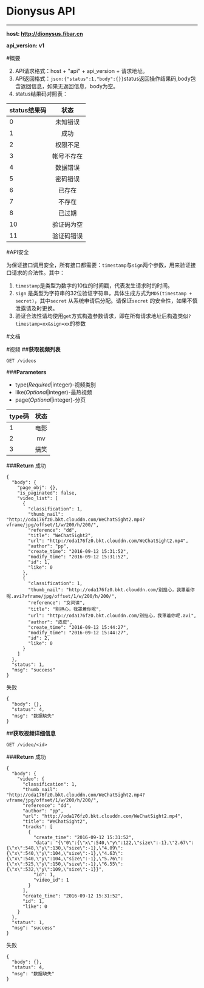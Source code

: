 # Dionysus API


---

**host: http://dionysus.fibar.cn**

**api_version: v1**

#概要

 2. API请求格式：host + "api" + api_version + 请求地址。
 3. API返回格式：`json:{"status":1,"body":{}}`status返回操作结果码,body包含返回信息，如果无返回信息，body为空。
 4. status结果码对照表： 
 
|status结果码|状态|
| --------------  | :---: |
|0|未知错误|
|1|成功|
|2|权限不足|
|3|帐号不存在|
|4|数据错误|
|5|密码错误|
|6|已存在|
|7|不存在|
|8|已过期|
|10|验证码为空|
|11|验证码错误| 


#API安全

为保证接口调用安全，所有接口都需要：`timestamp`与`sign`两个参数，用来验证接口请求的合法性。其中： 


 1. `timestamp`是类型为数字的10位的时间戳，代表发生请求时的时间。
 2. `sign` 是类型为字符串的32位验证字符串，具体生成方式为`MD5(timestamp + secret)`，其中`secret` 从系统申请后分配。请保证`secret` 的安全性，如果不慎泄露请及时更换。
 3. 验证合法性请均使用`get`方式构造参数请求，即在所有请求地址后构造类似`?timestamp=xx&sign=xx`的参数

#文档

#视频
##**获取视频列表**
```
GET /videos
```
###**Parameters**
* type(_Required_|integer)-视频类别
* like(_Optional_|integer)-最热视频
* page(_Optional_|integer)-分页

|type码|状态|
| --------------  | :---: |
|1|电影|
|2|mv|
|3|搞笑|

###**Return**
成功
```
{
  "body": {
    "page_obj": {},
    "is_paginated": false,
    "video_list": [
      {
        "classification": 1,
        "thumb_nail": "http://oda176fz0.bkt.clouddn.com/WeChatSight2.mp4?vframe/jpg/offset/1/w/200/h/200/",
        "reference": "dd",
        "title": "WeChatSight2",
        "url": "http://oda176fz0.bkt.clouddn.com/WeChatSight2.mp4",
        "author": "pp",
        "create_time": "2016-09-12 15:31:52",
        "modify_time": "2016-09-12 15:31:52",
        "id": 1,
        "like": 0
      },
      {
        "classification": 1,
        "thumb_nail": "http://oda176fz0.bkt.clouddn.com/别担心，我罩着你呢.avi?vframe/jpg/offset/1/w/200/h/200/",
        "reference": "女间谍",
        "title": "别担心，我罩着你呢",
        "url": "http://oda176fz0.bkt.clouddn.com/别担心，我罩着你呢.avi",
        "author": "皮皮",
        "create_time": "2016-09-12 15:44:27",
        "modify_time": "2016-09-12 15:44:27",
        "id": 2,
        "like": 0
      }
    ]
  },
  "status": 1,
  "msg": "success"
}
```
失败
```
{
  "body": {},
  "status": 4,
  "msg": "数据缺失"
}
```

##**获取视频详细信息**
```
GET /video/<id>
```

###**Return**
成功
```
{
  "body": {
    "video": {
      "classification": 1,
      "thumb_nail": "http://oda176fz0.bkt.clouddn.com/WeChatSight2.mp4?vframe/jpg/offset/1/w/200/h/200/",
      "reference": "dd",
      "author": "pp",
      "url": "http://oda176fz0.bkt.clouddn.com/WeChatSight2.mp4",
      "title": "WeChatSight2",
      "tracks": [
        {
          "create_time": "2016-09-12 15:31:52",
          "data": "{\"0\":{\"x\":540,\"y\":122,\"size\":-1},\"2.67\":{\"x\":548,\"y\":130,\"size\":-1},\"4.09\":{\"x\":540,\"y\":104,\"size\":-1},\"4.63\":{\"x\":540,\"y\":104,\"size\":-1},\"5.76\":{\"x\":525,\"y\":150,\"size\":-1},\"6.55\":{\"x\":532,\"y\":109,\"size\":-1}}",
          "id": 1,
          "video_id": 1
        }
      ],
      "create_time": "2016-09-12 15:31:52",
      "id": 1,
      "like": 0
    }
  },
  "status": 1,
  "msg": "success"
}
```
失败
```
{
  "body": {},
  "status": 4,
  "msg": "数据缺失"
}

```

